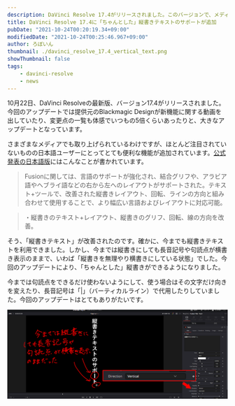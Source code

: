 ```yaml
---
description: DaVinci Resolve 17.4がリリースされました。このバージョンで、メディアでは取り上げられていないものの日本語ユーザーにとってもっとも便利な新機能は「縦書きテキスト」でしょう。
title: DaVinci Resolve 17.4に「ちゃんとした」縦書きテキストのサポートが追加
pubDate: "2021-10-24T00:20:19.34+09:00"
modifiedDate: "2021-10-24T00:25:46.967+09:00"
author: ろぼいん
thumbnail: ./davinci_resolve_17.4_vertical_text.png
showThumbnail: false
tags:
    - davinci-resolve
    - news
---
```


10月22日、DaVinci Resolveの最新版、バージョン17.4がリリースされました。今回のアップデートでは提供元のBlackmagic Designが新機能に関する動画を出していたり、変更点の一覧も体感でいつもの5倍くらいあったりと、大きなアップデートとなっています。

さまざまなメディアでも取り上げられているわけですが、ほとんど注目されていないものの日本語ユーザーにとってとても便利な機能が追加されています。[公式発表の日本語版](https://www.blackmagicdesign.com/jp/media/release/20211022-01)にはこんなことが書かれています。

> Fusionに関しては、言語のサポートが強化され、結合グリフや、アラビア語やヘブライ語などの右から左へのレイアウトがサポートされた。テキスト+ツールで、改善された縦書きレイアウト、回転、ラインの方向と組み合わせて使用することで、より幅広い言語およびレイアウトに対応可能。

> ・縦書きのテキスト+レイアウト、縦書きのグリフ、回転、線の方向を改善。

そう、「縦書きテキスト」が改善されたのです。確かに、今までも縦書きテキストを利用できました。しかし、今までは縦書きにしても長音記号や句読点が横書き表示のままで、いわば「縦書きを無理やり横書きにしている状態」でした。今回のアップデートにより、「ちゃんとした」縦書きができるようになりました。

今までは句読点をできるだけ使わないようにして、使う場合はその文字だけ向きを変えたり、長音記号は「|」（バーティカルライン）で代用したりしていました。今回のアップデートはとてもありがたいです。

![縦書きテキストのスクリーンショット](./davinci_resolve_17.4_vertical_text.png)
